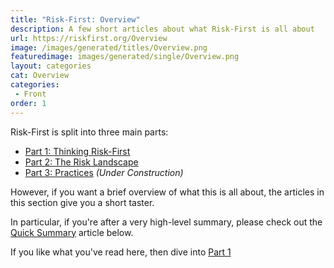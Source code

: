 ```yaml
---
title: "Risk-First: Overview"
description: A few short articles about what Risk-First is all about
url: https://riskfirst.org/Overview
image: /images/generated/titles/Overview.png
featuredimage: images/generated/single/Overview.png
layout: categories
cat: Overview
categories:
 - Front
order: 1
---
```


Risk-First is split into three main parts:

 - [Part 1: Thinking Risk-First](Thinking-Risk-First.md)
 - [Part 2: The Risk Landscape](Risks.md)
 - [Part 3: Practices](Practices.md)  _(Under Construction)_
 
However, if you want a brief overview of what this is all about, the articles in this section give you a short taster.  

In particular, if you're after a very high-level summary, please check out the [Quick Summary](Quick-Summary.md) article below.

If you like what you've read here, then dive into [Part 1](Thinking-Risk-First.md)
